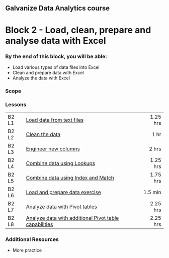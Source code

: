 ## Galvanize Data Analytics course
# Block 2 - Load, clean, prepare and analyse data with Excel

### By the end of this block, you will be able:

* Load various types of data files into Excel
* Clean and prepare data with Excel
* Analyze the data with Excel 

### Scope 


### Lessons
|  |  | |
|----|-------|-------:|
|B2 L1 | [Load data from text files](../l1-load_data_from_text_files/README.md)|1.25 hrs|
|B2 L2 | [Clean the data](../l2-clean_the_data/README.md)|1 hr|
|B2 L3 | [Engineer new columns](../l3-engineer_new_columns/README.md)|2 hrs|
|B2 L4 | [Combine data using Lookups](../l4-combine_data_using_lookups/README.md)|1.25 hrs|
|B2 L5 | [Combine data using Index and Match](../l5-combine_data_using_index_match/README.md)|1.75 hrs|
|B2 L6 | [Load and prepare data exercise](../l6-load_prepare_data_exercise/README.md)|1.5 min|
|B2 L7 | [Analyze data with Pivot tables](../l7-analyze_data_with_pivot_tables/README.md)|2.25 hrs|
|B2 L8 | [Analyze data with additional Pivot table capabilities](../l8-additional_pivot_capabilities/README.md)|2.25 hrs|

### Additional Resources

* More practice
